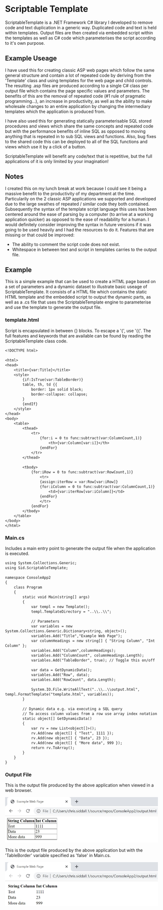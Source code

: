 # Scriptable Template

ScriptableTemplate is a .NET Framework C# library I developed to remove code and text duplication in a generic way. Duplicated code and text is held within templates. Output files are then created via embedded script within the templates as well as C# code which parameterises the script according to it's own purpose.

## Example Useage

I have used this for creating classic ASP web pages which follow the same general structure and contain a lot of repeated code by deriving from the 'Template' class and using templates for the web page and child controls. The resulting .asp files are produced according to a single C# class per output file which contains the page specific values and parameters. The benefits of this are the removal of repeated code (#1 rule of pragmatic programming...), an increase in productivity, as well as the ability to make wholesale changes to an entire application by changing the intermediary templates which the application is produced from.

I have also used this for generating statically parameterisable SQL stored procedures and views which share the same concepts and repeated code but with the performance benefits of inline SQL as opposed to moving anything that is repeated in to sub SQL views and functions. Also, bug fixes to the shared code this can be deployed to all of the SQL functions and views which use it by a click of a button.  

ScriptableTemplate will benefit any code/text that is repetitive, but the full applications of it is only limited by your imagination!

## Notes

I created this on my lunch break at work because I could see it being a massive benefit to the productivity of my department at the time. Particularily on the 2 classic ASP applications we supported and developed due to the large swathes of repeated / similar code they both contained. Subsequently the syntax of the template script language this uses has been centered around the ease of parsing by a computer (to arrive at a working application quicker) as opposed to the ease of readability for a human. I would definitely consider improving the syntax in future versions if it was going to be used heavily and I had the resources to do it. Features that are missing or that could be improved:
- The ability to comment the script code does not exist.
- Whitespace in between text and script in templates carries to the output file.

## Example

This is a simple example that can be used to create a HTML page based on a set of parameters and a dynamic dataset to illustrate basic useage of ScriptableTemplate. It consists of a HTML file which contains the static HTML template and the embedded script to output the dynamic parts, as well as a .cs file that uses the ScriptableTemplate engine to parameterise and use the template to generate the output file.

### template.html

Script is encapsulated in between {} blocks. To escape a '{', use '{{'. The full features and keywords that are available can be found by reading the ScriptableTemplate class code.

```
<!DOCTYPE html>

<html>
<head>
	<title>{var:Title}</title>
	<style>
		{if:IsTrue(var:TableBorder)}
		table, th, td {{
			border: 1px solid black;
			border-collapse: collapse;
		}
		{endIf}
	</style>
</head>
<body>
	<table>
		<thead>
			<tr>
				{for:i = 0 to func:subtract(var:ColumnCount,1)}
					<th>{var:Column[var:i]}</th>
				{endFor}
			</tr>
		</thead>

		<tbody>
			{for:iRow = 0 to func:subtract(var:RowCount,1)}
				<tr>
				{assign:iterRow = var:Row[var:iRow]}
				{for:iColumn = 0 to func:subtract(var:ColumnCount,1)}
					<td>{var:iterRow[var:iColumn]}</td>
				{endFor}
				</tr>
			{endFor}
		</tbody>
	</table>
</body>
</html>
```

### Main.cs

Includes a main entry point to generate the output file when the application is executed.

```
using System.Collections.Generic;
using Sid.ScriptableTemplate;

namespace ConsoleApp2
{
	class Program
	{
		static void Main(string[] args)
		{
			var templ = new Template();
			templ.TemplateDirectory = "..\\..\\";

			// Parameters
			var variables = new System.Collections.Generic.Dictionary<string, object>();
			variables.Add("Title","Example Web Page");
			var columnHeadings = new string[] { "String Column", "Int Column" };
			variables.Add("Column",columnHeadings);
			variables.Add("ColumnCount", columnHeadings.Length);
			variables.Add("TableBorder", true); // Toggle this on/off

			var data = GetDynamicData();
			variables.Add("Row", data);
			variables.Add("RowCount", data.Length);

			System.IO.File.WriteAllText("..\\..\\output.html", templ.FormatTemplate("template.html", variables));
		}

		// Dynamic data e.g. via executing a SQL query
		// To access column values from a row use array index notation
		static object[] GetDynamicData()
		{
			var rv = new List<object[]>();
			rv.Add(new object[] { "Test", 1111 });
			rv.Add(new object[] { "Data", 23 });
			rv.Add(new object[] { "More data", 999 });
			return rv.ToArray();
		}
	}
}
```

### Output File

This is the output file produced by the above application when viewed in a web browser.

![Output](output_html_borders_thin.jpg "Output HTML")

This is the output file produced by the above application but with the 'TableBorder' variable specified as 'false' in Main.cs.

![Output](output_html_noborders_thin.jpg "Output HTML No Borders")

